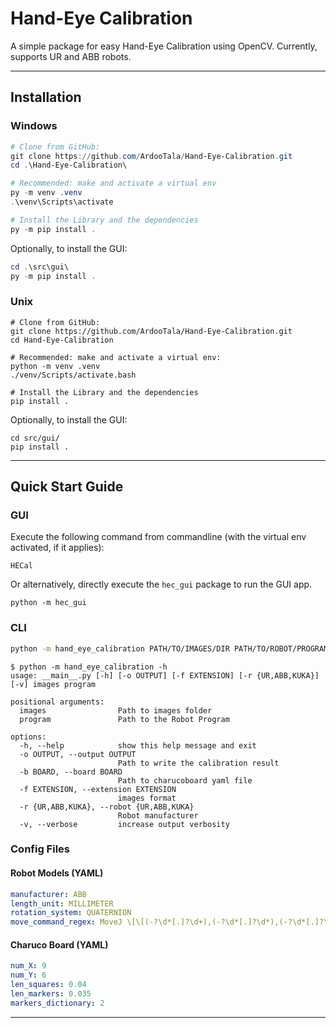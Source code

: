 # Hand-Eye Calibration

A simple package for easy Hand-Eye Calibration using OpenCV. Currently, supports UR and ABB robots.

---

## Installation

### Windows

```powershell
# Clone from GitHub:
git clone https://github.com/ArdooTala/Hand-Eye-Calibration.git
cd .\Hand-Eye-Calibration\

# Recommended: make and activate a virtual env
py -m venv .venv
.\venv\Scripts\activate

# Install the Library and the dependencies
py -m pip install .
```

Optionally, to install the GUI:

```powershell
cd .\src\gui\
py -m pip install .
```

### Unix

```shell
# Clone from GitHub:
git clone https://github.com/ArdooTala/Hand-Eye-Calibration.git
cd Hand-Eye-Calibration

# Recommended: make and activate a virtual env:
python -m venv .venv
./venv/Scripts/activate.bash

# Install the Library and the dependencies
pip install .
```

Optionally, to install the GUI:

```shell
cd src/gui/
pip install .
```

---

## Quick Start Guide

### GUI

Execute the following command from commandline (with the virtual env activated, if it applies):

```shell
HECal
```

Or alternatively, directly execute the `hec_gui` package to run the GUI app.

```shell
python -m hec_gui
```

### CLI

```sh
python -m hand_eye_calibration PATH/TO/IMAGES/DIR PATH/TO/ROBOT/PROGRAM
```

```shell
$ python -m hand_eye_calibration -h                                                                 
usage: __main__.py [-h] [-o OUTPUT] [-f EXTENSION] [-r {UR,ABB,KUKA}] [-v] images program

positional arguments:
  images                Path to images folder
  program               Path to the Robot Program

options:
  -h, --help            show this help message and exit
  -o OUTPUT, --output OUTPUT
                        Path to write the calibration result
  -b BOARD, --board BOARD
                        Path to charucoboard yaml file
  -f EXTENSION, --extension EXTENSION
                        images format
  -r {UR,ABB,KUKA}, --robot {UR,ABB,KUKA}
                        Robot manufacturer
  -v, --verbose         increase output verbosity
```

### Config Files

#### Robot Models (YAML)

```yaml
manufacturer: ABB
length_unit: MILLIMETER
rotation_system: QUATERNION
move_command_regex: MoveJ \[\[(-?\d*[.]?\d+),(-?\d*[.]?\d*),(-?\d*[.]?\d*)\],\[(-?\d*[.]?\d*),(-?\d*[.]?\d*),(-?\d*[.]?\d*),(-?\d*[.]?\d*)\],.*?;
```

#### Charuco Board (YAML)

```yaml
num_X: 9
num_Y: 6
len_squares: 0.04
len_markers: 0.035
markers_dictionary: 2
```

---
